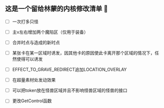 ## 这是一个留给林蒙的内核修改清单 👋


- [ ] 一次打多只怪

- [ ] 主v左右增加两个魔陷区（仅用于装备）

- [ ] 合并时点与造成的新时点

- [ ] 某张卡在某一区域时诱发，因其他卡的原因使此卡离开那个区域的情况下，任然使得可以诱发

- [ ] EFFECT_TO_GRAVE_REDIRECT追加LOCATION_OVERLAY

- [ ] 在超量素材处发动效果

- [ ] 可以把token放在怪兽区域并且不影响怪兽区域的怪兽的接口

- [ ] 更改GetControl函数
